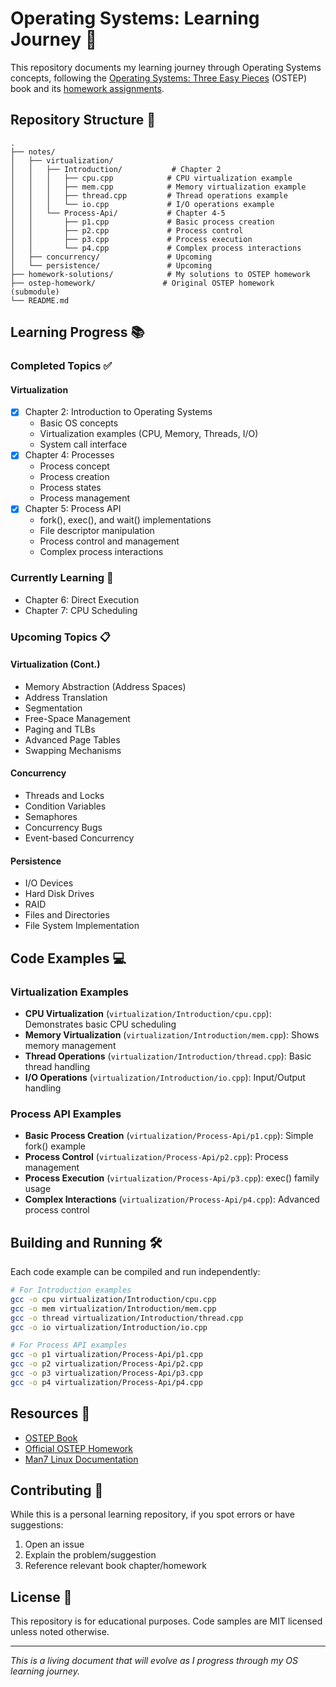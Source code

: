 # Operating Systems: Learning Journey 🚀

This repository documents my learning journey through Operating Systems concepts, following the [Operating Systems: Three Easy Pieces](http://pages.cs.wisc.edu/~remzi/OSTEP/) (OSTEP) book and its [homework assignments](https://github.com/remzi-arpacidusseau/ostep-homework).

## Repository Structure 📂

```
.
├── notes/
│   ├── virtualization/
│   │   ├── Introduction/           # Chapter 2
│   │   │   ├── cpu.cpp            # CPU virtualization example
│   │   │   ├── mem.cpp            # Memory virtualization example
│   │   │   ├── thread.cpp         # Thread operations example
│   │   │   └── io.cpp             # I/O operations example
│   │   └── Process-Api/           # Chapter 4-5
│   │       ├── p1.cpp             # Basic process creation
│   │       ├── p2.cpp             # Process control
│   │       ├── p3.cpp             # Process execution
│   │       └── p4.cpp             # Complex process interactions
│   ├── concurrency/               # Upcoming
│   └── persistence/               # Upcoming
├── homework-solutions/            # My solutions to OSTEP homework
├── ostep-homework/               # Original OSTEP homework (submodule)
└── README.md
```

## Learning Progress 📚

### Completed Topics ✅

#### Virtualization

- [x] Chapter 2: Introduction to Operating Systems
  - Basic OS concepts
  - Virtualization examples (CPU, Memory, Threads, I/O)
  - System call interface
- [x] Chapter 4: Processes
  - Process concept
  - Process creation
  - Process states
  - Process management
- [x] Chapter 5: Process API
  - fork(), exec(), and wait() implementations
  - File descriptor manipulation
  - Process control and management
  - Complex process interactions

### Currently Learning 🎯

- Chapter 6: Direct Execution
- Chapter 7: CPU Scheduling

### Upcoming Topics 📋

#### Virtualization (Cont.)

- Memory Abstraction (Address Spaces)
- Address Translation
- Segmentation
- Free-Space Management
- Paging and TLBs
- Advanced Page Tables
- Swapping Mechanisms

#### Concurrency

- Threads and Locks
- Condition Variables
- Semaphores
- Concurrency Bugs
- Event-based Concurrency

#### Persistence

- I/O Devices
- Hard Disk Drives
- RAID
- Files and Directories
- File System Implementation

## Code Examples 💻

### Virtualization Examples

- **CPU Virtualization** (`virtualization/Introduction/cpu.cpp`): Demonstrates basic CPU scheduling
- **Memory Virtualization** (`virtualization/Introduction/mem.cpp`): Shows memory management
- **Thread Operations** (`virtualization/Introduction/thread.cpp`): Basic thread handling
- **I/O Operations** (`virtualization/Introduction/io.cpp`): Input/Output handling

### Process API Examples

- **Basic Process Creation** (`virtualization/Process-Api/p1.cpp`): Simple fork() example
- **Process Control** (`virtualization/Process-Api/p2.cpp`): Process management
- **Process Execution** (`virtualization/Process-Api/p3.cpp`): exec() family usage
- **Complex Interactions** (`virtualization/Process-Api/p4.cpp`): Advanced process control

## Building and Running 🛠️

Each code example can be compiled and run independently:

```bash
# For Introduction examples
gcc -o cpu virtualization/Introduction/cpu.cpp
gcc -o mem virtualization/Introduction/mem.cpp
gcc -o thread virtualization/Introduction/thread.cpp
gcc -o io virtualization/Introduction/io.cpp

# For Process API examples
gcc -o p1 virtualization/Process-Api/p1.cpp
gcc -o p2 virtualization/Process-Api/p2.cpp
gcc -o p3 virtualization/Process-Api/p3.cpp
gcc -o p4 virtualization/Process-Api/p4.cpp
```

## Resources 📖

- [OSTEP Book](http://pages.cs.wisc.edu/~remzi/OSTEP/)
- [Official OSTEP Homework](https://github.com/remzi-arpacidusseau/ostep-homework)
- [Man7 Linux Documentation](https://man7.org/)

## Contributing 🤝

While this is a personal learning repository, if you spot errors or have suggestions:

1. Open an issue
2. Explain the problem/suggestion
3. Reference relevant book chapter/homework

## License 📄

This repository is for educational purposes. Code samples are MIT licensed unless noted otherwise.

---

_This is a living document that will evolve as I progress through my OS learning journey._
